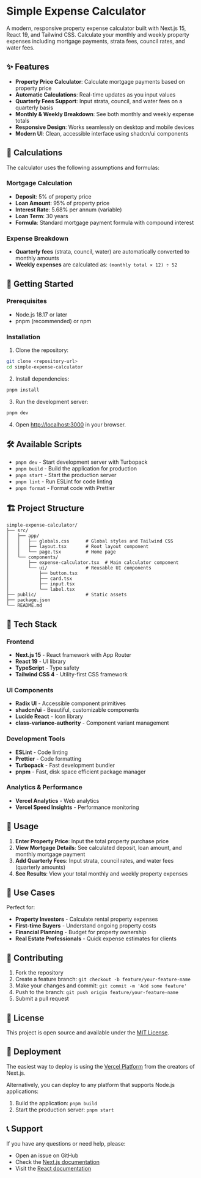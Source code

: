 # Simple Expense Calculator

A modern, responsive property expense calculator built with Next.js 15, React 19, and Tailwind CSS. Calculate your monthly and weekly property expenses including mortgage payments, strata fees, council rates, and water fees.

## ✨ Features

- **Property Price Calculator**: Calculate mortgage payments based on property price
- **Automatic Calculations**: Real-time updates as you input values
- **Quarterly Fees Support**: Input strata, council, and water fees on a quarterly basis
- **Monthly & Weekly Breakdown**: See both monthly and weekly expense totals
- **Responsive Design**: Works seamlessly on desktop and mobile devices
- **Modern UI**: Clean, accessible interface using shadcn/ui components

## 🧮 Calculations

The calculator uses the following assumptions and formulas:

### Mortgage Calculation

- **Deposit**: 5% of property price
- **Loan Amount**: 95% of property price
- **Interest Rate**: 5.68% per annum (variable)
- **Loan Term**: 30 years
- **Formula**: Standard mortgage payment formula with compound interest

### Expense Breakdown

- **Quarterly fees** (strata, council, water) are automatically converted to monthly amounts
- **Weekly expenses** are calculated as: `(monthly total × 12) ÷ 52`

## 🚀 Getting Started

### Prerequisites

- Node.js 18.17 or later
- pnpm (recommended) or npm

### Installation

1. Clone the repository:

```bash
git clone <repository-url>
cd simple-expense-calculator
```

2. Install dependencies:

```bash
pnpm install
```

3. Run the development server:

```bash
pnpm dev
```

4. Open [http://localhost:3000](http://localhost:3000) in your browser.

## 🛠️ Available Scripts

- `pnpm dev` - Start development server with Turbopack
- `pnpm build` - Build the application for production
- `pnpm start` - Start the production server
- `pnpm lint` - Run ESLint for code linting
- `pnpm format` - Format code with Prettier

## 🏗️ Project Structure

```
simple-expense-calculator/
├── src/
│   ├── app/
│   │   ├── globals.css      # Global styles and Tailwind CSS
│   │   ├── layout.tsx       # Root layout component
│   │   └── page.tsx         # Home page
│   └── components/
│       ├── expense-calculator.tsx  # Main calculator component
│       └── ui/              # Reusable UI components
│           ├── button.tsx
│           ├── card.tsx
│           ├── input.tsx
│           └── label.tsx
├── public/                  # Static assets
├── package.json
└── README.md
```

## 🎨 Tech Stack

### Frontend

- **Next.js 15** - React framework with App Router
- **React 19** - UI library
- **TypeScript** - Type safety
- **Tailwind CSS 4** - Utility-first CSS framework

### UI Components

- **Radix UI** - Accessible component primitives
- **shadcn/ui** - Beautiful, customizable components
- **Lucide React** - Icon library
- **class-variance-authority** - Component variant management

### Development Tools

- **ESLint** - Code linting
- **Prettier** - Code formatting
- **Turbopack** - Fast development bundler
- **pnpm** - Fast, disk space efficient package manager

### Analytics & Performance

- **Vercel Analytics** - Web analytics
- **Vercel Speed Insights** - Performance monitoring

## 📱 Usage

1. **Enter Property Price**: Input the total property purchase price
2. **View Mortgage Details**: See calculated deposit, loan amount, and monthly mortgage payment
3. **Add Quarterly Fees**: Input strata, council rates, and water fees (quarterly amounts)
4. **See Results**: View your total monthly and weekly property expenses

## 🎯 Use Cases

Perfect for:

- **Property Investors** - Calculate rental property expenses
- **First-time Buyers** - Understand ongoing property costs
- **Financial Planning** - Budget for property ownership
- **Real Estate Professionals** - Quick expense estimates for clients

## 🤝 Contributing

1. Fork the repository
2. Create a feature branch: `git checkout -b feature/your-feature-name`
3. Make your changes and commit: `git commit -m 'Add some feature'`
4. Push to the branch: `git push origin feature/your-feature-name`
5. Submit a pull request

## 📄 License

This project is open source and available under the [MIT License](LICENSE).

## 🚀 Deployment

The easiest way to deploy is using the [Vercel Platform](https://vercel.com/new) from the creators of Next.js.

Alternatively, you can deploy to any platform that supports Node.js applications:

1. Build the application: `pnpm build`
2. Start the production server: `pnpm start`

## 📞 Support

If you have any questions or need help, please:

- Open an issue on GitHub
- Check the [Next.js documentation](https://nextjs.org/docs)
- Visit the [React documentation](https://react.dev)

